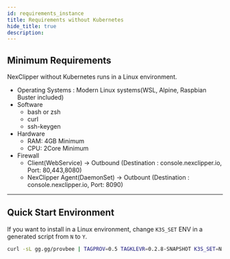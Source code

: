 ```yaml
---
id: requirements_instance
title: Requirements without Kubernetes
hide_title: true
description: 
---
```


## Minimum Requirements

NexClipper without Kubernetes runs in a Linux environment.

* Operating Systems : Modern Linux systems(WSL, Alpine, Raspbian Buster included)
* Software
  * bash or zsh
  * curl
  * ssh-keygen
* Hardware
  * RAM: 4GB Minimum
  * CPU: 2Core Minimum
* Firewall
  * Client(WebService) -> Outbound (Destination : console.nexclipper.io, Port: 80,443,8080)
  * NexClipper Agent(DaemonSet) -> Outbount (Destination : console.nexclipper.io, Port: 8090)
---

## Quick Start Environment

If you want to install in a Linux environment, change `K3S_SET` ENV in a generated script from `N` to `Y`. 

```sh
curl -sL gg.gg/provbee | TAGPROV=0.5 TAGKLEVR=0.2.8-SNAPSHOT K3S_SET=N K_API_KEY="ba567a96551042b7baed32ec81b02f40" K_PLATFORM="kubernetes" K_MANAGER_URL="https://dev.nexclipper.io:8080/klevr" K_ZONE_ID="589" K_CLUSTER_NAME="123123r5" bash
```